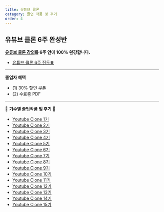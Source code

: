 ```yaml
---
title: 유튜브 클론
category: 졸업 작품 및 후기
order: 4
---
```


## 유뷰브 클론 6주 완성반

**[유튜브 클론 강의](https://nomadcoders.co/wetube)를 6주 안에 100% 완강합니다.**

- [유튜브 클론 6주 진도표](/faq/schedule-youtube)

---

**졸업자 혜택**

- (1) 30% 할인 쿠폰
- (2) 수료증 PDF

---

👑 **기수별 졸업작품 및 후기** 👑

- [Youtube Clone 1기](https://www.notion.so/Youtube-Clone-1-ba29b5c2de0e477199e7a4dd6383581b)
- [Youtube Clone 2기](https://www.notion.so/Youtube-Clone-2-ba95cb2aa8d840c1b53898e48d68dd70)
- [Youtube Clone 3기](https://www.notion.so/Youtube-Clone-3-33251111d65a4fc5be5f5fd076a8ecfd)
- [Youtube Clone 4기](https://www.notion.so/nomadcoders/Youtube-Clone-4-7b007dcd557b47f08effc74cb7503282)
- [Youtube Clone 5기](https://www.notion.so/nomadcoders/Youtube-Clone-5-7e53cce674d8452496a2e4b8e9e14b6f)
- [Youtube Clone 6기](https://www.notion.so/nomadcoders/Youtube-Clone-6-6c8faf4c0ab94542b4e53d7baffbbb0c)
- [Youtube Clone 7기](https://nomadcoders.co/community/thread/473)
- [Youtube Clone 8기](https://nomadcoders.co/community/thread/646)
- [Youtube Clone 9기](https://nomadcoders.co/community/thread/887)
- [Youtube Clone 10기](https://nomadcoders.co/community/thread/1111)
- [Youtube Clone 11기](https://nomadcoders.co/community/thread/1365)
- [Youtube Clone 12기](https://nomadcoders.co/community/thread/1581)
- [Youtube Clone 13기](https://nomadcoders.co/community/thread/2773)
- [Youtube Clone 14기](https://nomadcoders.co/community/thread/4507)
- [Youtube Clone 15기](https://nomadcoders.co/community/thread/5545)
 

